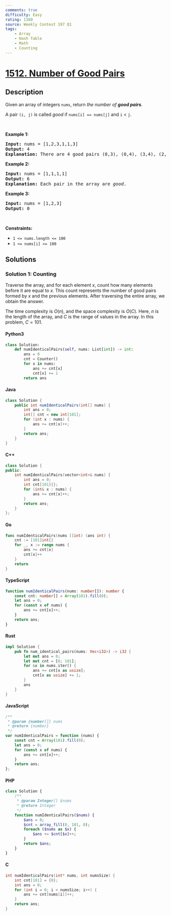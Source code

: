 ```yaml
---
comments: true
difficulty: Easy
rating: 1160
source: Weekly Contest 197 Q1
tags:
    - Array
    - Hash Table
    - Math
    - Counting
---
```


<!-- problem:start -->

# [1512. Number of Good Pairs](https://leetcode.com/problems/number-of-good-pairs)

## Description

<!-- description:start -->

<p>Given an array of integers <code>nums</code>, return <em>the number of <strong>good pairs</strong></em>.</p>

<p>A pair <code>(i, j)</code> is called <em>good</em> if <code>nums[i] == nums[j]</code> and <code>i</code> &lt; <code>j</code>.</p>

<p>&nbsp;</p>
<p><strong class="example">Example 1:</strong></p>

<pre>
<strong>Input:</strong> nums = [1,2,3,1,1,3]
<strong>Output:</strong> 4
<strong>Explanation:</strong> There are 4 good pairs (0,3), (0,4), (3,4), (2,5) 0-indexed.
</pre>

<p><strong class="example">Example 2:</strong></p>

<pre>
<strong>Input:</strong> nums = [1,1,1,1]
<strong>Output:</strong> 6
<strong>Explanation:</strong> Each pair in the array are <em>good</em>.
</pre>

<p><strong class="example">Example 3:</strong></p>

<pre>
<strong>Input:</strong> nums = [1,2,3]
<strong>Output:</strong> 0
</pre>

<p>&nbsp;</p>
<p><strong>Constraints:</strong></p>

<ul>
	<li><code>1 &lt;= nums.length &lt;= 100</code></li>
	<li><code>1 &lt;= nums[i] &lt;= 100</code></li>
</ul>

<!-- description:end -->

## Solutions

<!-- solution:start -->

### Solution 1: Counting

Traverse the array, and for each element $x$, count how many elements before it are equal to $x$. This count represents the number of good pairs formed by $x$ and the previous elements. After traversing the entire array, we obtain the answer.

The time complexity is $O(n)$, and the space complexity is $O(C)$. Here, $n$ is the length of the array, and $C$ is the range of values in the array. In this problem, $C = 101$.

<!-- tabs:start -->

#### Python3

```python
class Solution:
    def numIdenticalPairs(self, nums: List[int]) -> int:
        ans = 0
        cnt = Counter()
        for x in nums:
            ans += cnt[x]
            cnt[x] += 1
        return ans
```

#### Java

```java
class Solution {
    public int numIdenticalPairs(int[] nums) {
        int ans = 0;
        int[] cnt = new int[101];
        for (int x : nums) {
            ans += cnt[x]++;
        }
        return ans;
    }
}
```

#### C++

```cpp
class Solution {
public:
    int numIdenticalPairs(vector<int>& nums) {
        int ans = 0;
        int cnt[101]{};
        for (int& x : nums) {
            ans += cnt[x]++;
        }
        return ans;
    }
};
```

#### Go

```go
func numIdenticalPairs(nums []int) (ans int) {
	cnt := [101]int{}
	for _, x := range nums {
		ans += cnt[x]
		cnt[x]++
	}
	return
}
```

#### TypeScript

```ts
function numIdenticalPairs(nums: number[]): number {
    const cnt: number[] = Array(101).fill(0);
    let ans = 0;
    for (const x of nums) {
        ans += cnt[x]++;
    }
    return ans;
}
```

#### Rust

```rust
impl Solution {
    pub fn num_identical_pairs(nums: Vec<i32>) -> i32 {
        let mut ans = 0;
        let mut cnt = [0; 101];
        for &x in nums.iter() {
            ans += cnt[x as usize];
            cnt[x as usize] += 1;
        }
        ans
    }
}
```

#### JavaScript

```js
/**
 * @param {number[]} nums
 * @return {number}
 */
var numIdenticalPairs = function (nums) {
    const cnt = Array(101).fill(0);
    let ans = 0;
    for (const x of nums) {
        ans += cnt[x]++;
    }
    return ans;
};
```

#### PHP

```php
class Solution {
    /**
     * @param Integer[] $nums
     * @return Integer
     */
    function numIdenticalPairs($nums) {
        $ans = 0;
        $cnt = array_fill(0, 101, 0);
        foreach ($nums as $x) {
            $ans += $cnt[$x]++;
        }
        return $ans;
    }
}
```

#### C

```c
int numIdenticalPairs(int* nums, int numsSize) {
    int cnt[101] = {0};
    int ans = 0;
    for (int i = 0; i < numsSize; i++) {
        ans += cnt[nums[i]]++;
    }
    return ans;
}
```

<!-- tabs:end -->

<!-- solution:end -->

<!-- problem:end -->
